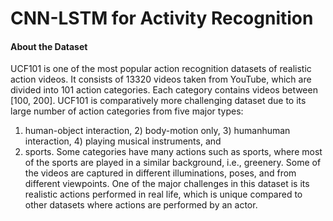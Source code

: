 # CNN-LSTM for Activity Recognition
#### About the Dataset
UCF101 is one of the most popular action recognition
datasets of realistic action videos. It consists of 13320 videos
taken from YouTube, which are divided into 101 action categories. Each category contains videos between [100, 200].
UCF101 is comparatively more challenging dataset due to
its large number of action categories from five major types:
1) human-object interaction, 2) body-motion only, 3) humanhuman interaction, 4) playing musical instruments, and
5) sports. Some categories have many actions such as sports,
where most of the sports are played in a similar background,
i.e., greenery. Some of the videos are captured in different illuminations, poses, and from different viewpoints. One of
the major challenges in this dataset is its realistic actions performed in real life, which is unique compared to other datasets where actions are performed by an actor.
